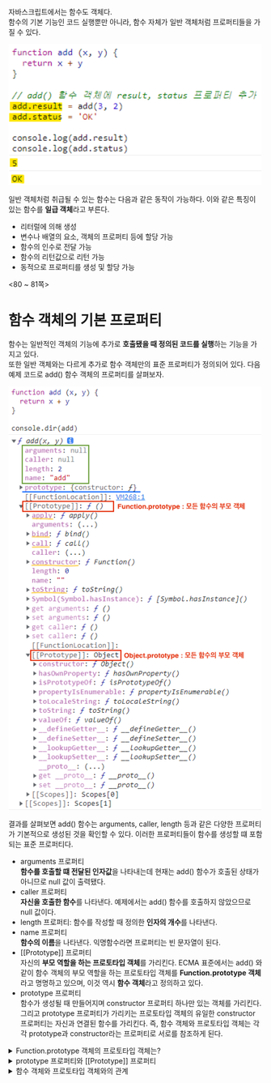 자바스크립트에서는 함수도 객체다.  
함수의 기본 기능인 코드 실행뿐만 아니라, 함수 자체가 일반 객체처럼 프로퍼티들을 가질 수 있다.  

<img width="500" alt="func as obj" src="../image/func-as-obj.png">  

일반 객체처럼 취급될 수 있는 함수는 다음과 같은 동작이 가능하다. 이와 같은 특징이 있는 함수를 **일급 객체**라고 부른다.

* 리터럴에 의해 생성
* 변수나 배열의 요소, 객체의 프로퍼티 등에 할당 가능
* 함수의 인수로 전달 가능
* 함수의 리턴값으로 리턴 가능
* 동적으로 프로퍼티를 생성 및 할당 가능  

<80 ~ 81쪽>  
# 함수 객체의 기본 프로퍼티
함수는 일반적인 객체의 기능에 추가로 **호출됐을 때 정의된 코드를 실행**하는 기능을 가지고 있다.  
또한 일반 객체와는 다르게 추가로 함수 객체만의 표준 프로퍼티가 정의되어 있다. 다음 예제 코드로 add() 함수 객체의 프로퍼티를 살펴보자.  

<img width="500" alt="properties of function" src="../image/properties-of-function.png">  

결과를 살펴보면 add() 함수는 arguments, caller, length 등과 같은 다양한 프로퍼티가 기본적으로 생성된 것을 확인할 수 있다. 이러한 프로퍼티들이 함수를 생성할 떄 포함되는 표준 프로퍼티다.  

* arguments 프로퍼티  
**함수를 호출할 떄 전달된 인자값**을 나타내는데 현재는 add() 함수가 호출된 상태가 아니므로 null 값이 출력됐다.  
* caller 프로퍼티  
**자신을 호출한 함수**를 나타낸다. 예제에서는 add() 함수를 호출하지 않았으므로 null 값이다.  
* length 프로퍼티: 함수를 작성할 때 정의한 **인자의 개수**를 나타낸다. 
* name 프로퍼티  
**함수의 이름**을 나타낸다. 익명함수라면 프로퍼티는 빈 문자열이 된다.
* [[Prototype]] 프로퍼티  
자신의 **부모 역할을 하는 프로토타입 객체**를 가리킨다. ECMA 표준에서는 add() 와 같이 함수 객체의 부모 역할을 하는 프로토타입 객체를 **Function.prototype 객체**라고 명명하고 있으며, 이것 역시 **함수 객체**라고 정의하고 있다.  
* prototype 프로퍼티  
함수가 생성될 때 만들어지며 constructor 프로퍼티 하나만 있는 객체를 가리킨다. 그리고 prototype 프로퍼티가 가리키는 프로토타입 객체의 유일한 constructor 프로퍼티는 자신과 연결된 함수를 가리킨다. 즉, 함수 객체와 프로토타입 객체는 각각 prototype과 constructor라는 프로퍼티로 서로를 참조하게 된다.

<details>
<summary>Function.prototype 객체의 프로토타입 객체는?</summary>
<div markdown="1">

앞 설명에서 '모든 함수들의 부모 객체는 Function.prototype 객체'라고 했다. 그런데 ECMAScript 명세서에는 Function.prototype은 함수라고 정의하고 있다. 그렇다면 이러한 규칙에 의해 Function.prototype 함수 객체도 결국 함수이므로 자기 자신을 부모로 갖는 것인가? 라는 의문이 생기는 독자가 있을지도 모르겠다.  

ECMAScript 명세서에는 예외적으로 Function.prototype 함수 객체의 부모는 자바스크립트의 모든 객체의 조상격인 **Object.prototype 객체**라고 설명하고 있다.

</div>
</details>
<details>
<summary>prototype 프로퍼티와 [[Prototype]] 프로퍼티</summary>
<div markdown="1">

두 프로퍼티 모두 **프로토타입 객체**를 가리킨다는 점에서는 공통점이 있지만, 관점에 차이가 있다.  
모든 객체에 있는 내부 프로퍼티인 [[Prototype]] 프로퍼티는 객체 입장에서 자신의 부모 역할을 하는 프로토타입 객체를 가리킨다.  
반면에 함수 객체가 가지는 prototype 프로퍼티는 이 함수가 생성자로 사용될 때 이 함수를 통해 생성된 객체의 부모 역할을 하는 프로토타입 객체를 가리킨다.  

</div>
</details>  
<details>
<summary>함수 객체와 프로토타입 객체와의 관계</summary> 
<div markdown="1">

<img width="500" alt="function-obj-prototype-obj" src="../image/function-obj-prototype-obj.png">  

* myFunction() 함수가 생성되면서 함수의 prototype 프로퍼티에는 이 함수와 연결된 프로토타입 객체가 생성된다.
* myfunction.prototype은 myFunction() 함수의 프로토타입 객체를 의미한다.
* myFunction() 함수의 프로토타입 객체에는 constructor 프로퍼티와 [[Prototype]] 프로퍼티가 있다. 전자는 함수의 프로토타입 객체이므로 있는 것이고, 후자는 프로토타입 객체 역시 자바스크립트 객체이므로 있는 것이다.
* myFunction.prototype.constructor의 값에는 프로토타입 객체와 매핑된 함수가 나타난다.  

이렇듯 함수 객체와 프로토타입 객체는 서로 밀접하게 연결돼 있다.  

<img width="400" alt="prototype-constructor" src="../image/prototype-constructor.png">

</div>
</details>
